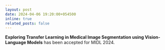 ```yaml
---
layout: post
date: 2024-04-06 19:20:00+054500
inline: true
related_posts: false
---
```


<b>Exploring Transfer Learning in Medical Image Segmentation using Vision-Language Models</b> has been accepted for MIDL 2024.
